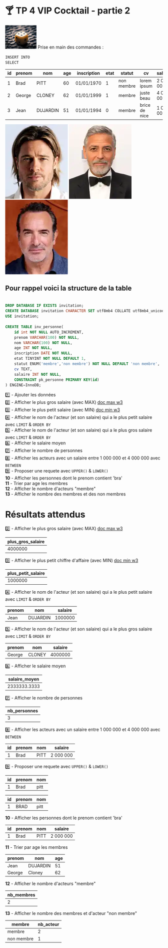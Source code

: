 # :cocktail: TP 4 VIP Cocktail - partie 2
<img src="../img/num/four.webp" width="100"> 
Prise en main des commandes :  
  
<code>INSERT INTO</code>    
<code>SELECT</code>    
   
| id | prenom | nom | age | inscription | etat | statut | cv | salaire |
|---|---|---|---|---|---|---|---|---|
| 1 | Brad | PITT | 60 | 01/01/1970 | 1 | non membre | lorem ipsum | 2 000 000 |
| 2 | George | CLONEY | 62 | 01/01/1999 | 1 | membre  | juste beau | 4 000 000 |
| 3 | Jean | DUJARDIN | 51 | 01/01/1994 | 0 | membre | brice de nice | 1 000 000 |
    
![brad](../img/tp/tp2/brad.webp)
![george](../img/tp/tp2/george.webp)
![jean](../img/tp/tp2/jean.webp)
## Pour rappel voici la structure de la table
```sql

DROP DATABASE IF EXISTS invitation;
CREATE DATABASE invitation CHARACTER SET utf8mb4 COLLATE utf8mb4_unicode_ci;
USE invitation;

CREATE TABLE inv_personne(
    id int NOT NULL AUTO_INCREMENT, 
    prenom VARCHAR(100) NOT NULL,
    nom VARCHAR(100) NOT NULL,
    age INT NOT NULL,
    inscription DATE NOT NULL,
    etat TINYINT NOT NULL DEFAULT 1, 
    statut ENUM('membre','non membre') NOT NULL DEFAULT 'non membre',
    cv TEXT, 
    salaire INT NOT NULL,
    CONSTRAINT pk_personne PRIMARY KEY(id) 
) ENGINE=InnoDB; 
```
:one: - Ajouter les données        
:two: - Afficher le plus gros salaire (avec MAX)  [doc max w3](https://www.w3schools.com/sql/func_mysql_max.asp)    
:three: - Afficher le plus petit salaire (avec MIN)  [doc min w3](https://www.w3schools.com/sql/func_mysql_min.asp)      
:four: - Afficher le nom de l'acteur (et son salaire) qui a le plus petit salaire avec <code>LIMIT</code> & <code>ORDER BY</code>  
:five: - Afficher le nom de l'acteur (et son salaire) qui a le plus gros salaire avec <code>LIMIT</code> & <code>ORDER BY</code>   
:six: - Afficher le salaire moyen  
:seven: - Afficher le nombre de personnes  
:eight: - Afficher les acteurs avec un salaire entre 1 000 000 et 4 000 000 avec <code>BETWEEN</code>  
:nine: - Proposer une requete avec  <code>UPPER()</code> & <code>LOWER()</code>  
**10** - Afficher les personnes dont le prenom contient 'bra'  
**11** - Trier par age les membres  
**12** - Afficher le nombre d'acteurs "membre"   
**13** - Afficher le nombre des membres et  des non membres  

# Résultats attendus

:two: - Afficher le plus gros salaire (avec MAX)  [doc max w3](https://www.w3schools.com/sql/func_mysql_max.asp)    
  
| plus_gros_salaire |
|---|
| 4000000 |
  
:three: - Afficher le plus petit chiffre d'affaire (avec MIN)  [doc min w3](https://www.w3schools.com/sql/func_mysql_min.asp) 
   
| plus_petit_salaire |
|---|
| 1000000 |
  
:four: - Afficher le nom de l'acteur (et son salaire) qui a le plus petit salaire avec <code>LIMIT</code> & <code>ORDER BY</code>
    
| prenom | nom | salaire |
|---|---|---|
| Jean | DUJARDIN | 1000000 |
  
:five: - Afficher le nom de l'acteur (et son salaire) qui a le plus gros salaire avec <code>LIMIT</code> & <code>ORDER BY</code>
  
| prenom | nom | salaire |
|---|---|---|
| George | CLONEY | 4000000 |
     
:six: - Afficher le salaire moyen
  
| salaire_moyen |
|---|
| 2333333.3333 |   
  
:seven: - Afficher le nombre de personnes  
  
| nb_personnes |
|---|
| 3 | 
  
:eight: - Afficher les acteurs avec un salaire entre 1 000 000 et 4 000 000 avec <code>BETWEEN</code>
  
| id | prenom | nom | salaire |
|---|---|---|---|
| 1 | Brad | PITT | 2 000 000 |
  
:nine: - Proposer une requete avec  <code>UPPER()</code> & <code>LOWER()</code> 
  
| id | prenom | nom |
|---|---|---|
| 1 | Brad | pitt | 


| id | prenom | nom |
|---|---|---|
| 1 | BRAD | pitt | 


**10** - Afficher les personnes dont le prenom contient 'bra'  
  
| id | prenom | nom | salaire |
|---|---|---|---|
| 1 | Brad | PITT | 2 000 000 |
   
**11** - Trier par age les membres 
   
| prenom | nom | age |
|---|---|---|
| Jean | DUJARDIN | 51 |
| George | Cloney | 62 |
  
**12** - Afficher le nombre d'acteurs "membre" 
  
| nb_membres |
|---|
| 2 | 
  
**13** - Afficher le nombre des membres et  d'acteur "non membre"
   
| membre | nb_acteur| 
|---|---|
| membre | 2 |  
| non membre | 1 | 
  